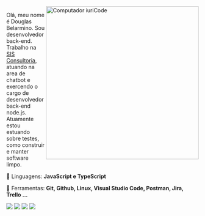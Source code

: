 <img src="https://raw.githubusercontent.com/MicaelliMedeiros/micaellimedeiros/master/image/computer-illustration.png" min-width="400px" max-width="400px" width="400px" align="right" alt="Computador iuriCode">

  Olá, meu nome é Douglas Belarmino. Sou desenvolvedor back-end.<br>
  Trabalho na [SIS Consultoria](https://www.linkedin.com/company/sisconsultoria), atuando na area de chatbot e exercendo o cargo de desenvolvedor back-end node.js.<br>
  Atuamente estou estuando sobre testes, como construir e manter software limpo.

<p align="left">
  🦄 Linguagens: <strong>JavaScript e TypeScript</strong>
</p>

<p align="left">
  💼 Ferramentas: <strong>Git, Github, Linux, Visual Studio Code, Postman, Jira, Trello ...</strong>
</p>

<!--
<p align="left">
  💌 Aqui vai uma mensagem para entrar em contato com você: ⤵️
</p>
-->

<p align="left">
  <a href="#" alt="Gmail">
  <img src="https://img.shields.io/badge/-Gmail-FF0000?style=flat-square&labelColor=FF0000&logo=gmail&logoColor=white&link=douglas.belarr@gmail.com" /></a>

  <a href="#" alt="Linkedin">
  <img src="https://img.shields.io/badge/-Linkedin-0e76a8?style=flat-square&logo=Linkedin&logoColor=white&link=https://www.linkedin.com/in/douglas-belarmino" /></a>

  <!--
  <a href="#" alt="WhatsApp">
  <img src="https://img.shields.io/badge/-WhatsApp-25d366?style=flat-square&labelColor=25d366&logo=whatsapp&logoColor=white&link=API-DO-SEU-WHATSAPP"/></a>
  -->

  <a href="#" alt="Facebook">
  <img src="https://img.shields.io/badge/-Facebook-3b5998?style=flat-square&labelColor=3b5998&logo=facebook&logoColor=white&link=https://www.facebook.com/dbelarminno"/></a>

  <a href="#" alt="Instagram">
  <img src="https://img.shields.io/badge/-Instagram-DF0174?style=flat-square&labelColor=DF0174&logo=instagram&logoColor=white&link=https://www.instagram.com/dbelarminno"/></a>
</p>  
